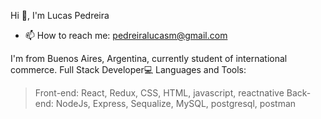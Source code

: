 Hi 👋, I'm Lucas Pedreira

- 📫 How to reach me: pedreiralucasm@gmail.com  
  

I'm from Buenos Aires, Argentina, currently student of international commerce.
Full Stack Developer💻
Languages and Tools:
>Front-end: React, Redux, CSS, HTML, javascript, reactnative
>Back-end: NodeJs, Express, Sequalize, MySQL, postgresql, postman


  


<!--
**Lucaspedreira97/Lucaspedreira97** is a ✨ _special_ ✨ repository because its `README.md` (this file) appears on your GitHub profile.
-->

